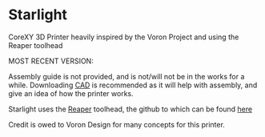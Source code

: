 # Starlight
CoreXY 3D Printer heavily inspired by the Voron Project and using the Reaper toolhead

MOST RECENT VERSION: 

Assembly guide is not provided, and is not/will not be in the works for a while. Downloading [CAD](https://cad.onshape.com/documents/85d66681291337fe1f04635d/w/bd47415af876ad901f3c4104/e/a603aa6132ba45322da30326) is recommended as it will help with assembly, and give an idea of how the printer works.

Starlight uses the [Reaper](https://apdm.tech/) toolhead, the github to which can be found [here](https://github.com/APDMachine/Reaper)

Credit is owed to Voron Design for many concepts for this printer.
